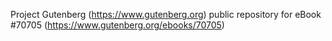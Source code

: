 Project Gutenberg (https://www.gutenberg.org) public repository for
eBook #70705 (https://www.gutenberg.org/ebooks/70705)
